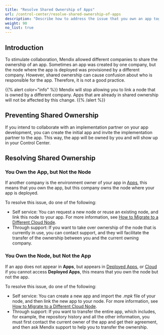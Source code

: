 ```yaml
---
title: "Resolve Shared Ownership of Apps"
url: /control-center/resolve-shared-ownership-of-apps
description: "Describe how to address the issue that you own an app together with another company."
weight: 90
no_list: true
---
```


## Introduction

To stimulate collaboration, Mendix allowed different companies to share the ownership of an app. Sometimes an app was created by one company, but the node where the app is deployed was provisioned by a different company. However, shared ownership can cause confusion about who is responsible for the app. Therefore, it is not a good practice.

{{% alert color="info" %}}
Mendix will stop allowing you to link a node that is owned by a different company. Apps that are already in shared ownership will not be affected by this change.
{{% /alert %}}

## Preventing Shared Ownership

If you intend to collaborate with an implementation partner on your app development, you can create the initial app and invite the implementation partner to the app. This way, the app will be owned by you and will show up in your Control Center.

## Resolving Shared Ownership

### You Own the App, but Not the Node

If another company is the environment owner of your app in [Apps](/control-center/apps/), this means that you own the app, but this company owns the node where your app is deployed.

To resolve this issue, do one of the following:

* Self service: You can request a new node or reuse an existing node, and link this node to your app. For more information, see [How to Migrate to a Different Cloud Node](/developerportal/deploy/migrating-on-public-cloud/).
* Through support: If you want to take over ownership of the node that is currently in use, you can contact support, and they will facilitate the transfer of the ownership between you and the current owning company. 

### You Own the Node, but Not the App

If an app does not appear in **Apps**, but appears in [Deployed Apps](/control-center/deployed-apps/), or [Cloud](/control-center/cloud/#paid-environments) if you cannot access **Deployed Apps**, this means that you own the node but not the app.

To resolve this issue, do one of the following:

* Self service: You can create a new app and import the *.mpk* file of your node, and then link the new app to your node. For more information, see [How to Migrate to a Different Cloud Node](/developerportal/deploy/migrating-on-public-cloud/).
* Through support: If you want to transfer the entire app, which includes, for example, the repository history and all the other information, you must first contact the current owner of the app and get their agreement, and then ask Mendix support to help you to transfer the ownership.
